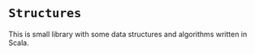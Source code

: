 `Structures`
==============

This is small library with some data structures and algorithms written in Scala.
